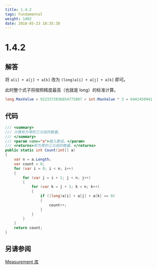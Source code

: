 ```yaml
---
title: 1.4.2
tags: Fundamental
weight: 1402
date: 2018-05-23 18:35:38
---
```


# 1.4.2


## 解答

将 `a[i] + a[j] + a[k]` 改为 `(long)a[i] + a[j] + a[k]` 即可。

此时整个式子将按照精度最高（也就是 long）的标准计算。

```csharp
long.MaxValue = 9223372036854775807 > int.MaxValue * 3 = 6442450941
```

## 代码

```csharp
/// <summary>
/// 计算和为零的三元组的数量。
/// </summary>
/// <param name="a">输入数组。</param>
/// <returns>和为零的三元组的数量。</returns>
public static int Count(int[] a)
{
    var n = a.Length;
    var count = 0;
    for (var i = 0; i < n; i++)
    {
        for (var j = i + 1; j < n; j++)
        {
            for (var k = j + 1; k < n; k++)
            {
                if ((long)a[i] + a[j] + a[k] == 0)
                {
                    count++;
                }
            }
        }
    }
    return count;
}
```

## 另请参阅

[Measurement 库](https://github.com/ikesnowy/Algorithms-4th-Edition-in-Csharp/tree/master/1%20Fundamental/1.4/Measurement)

